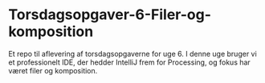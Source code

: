 # Torsdagsopgaver-6-Filer-og-komposition
Et repo til aflevering af torsdagsopgaverne for uge 6. I denne uge bruger vi et professionelt IDE, der hedder IntelliJ frem for Processing, og fokus har været filer og komposition.
